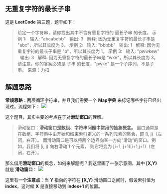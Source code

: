 ## 无重复字符的最长子串
这是 **LeetCode** 第三题，题干如下：
> 给定一个字符串，请你找出其中不含有重复字符的 最长子串 的长度。
示例 1:
&nbsp;&nbsp;输入: "abcabcbb"
&nbsp;&nbsp;输出: 3 
&nbsp;&nbsp;解释: 因为无重复字符的最长子串是 "abc"，所以其长度为 3。
示例 2:
&nbsp;&nbsp;输入: "bbbbb"
&nbsp;&nbsp;输出: 1
&nbsp;&nbsp;解释: 因为无重复字符的最长子串是 "b"，所以其长度为 1。
示例 3:
&nbsp;&nbsp;输入: "pwwkew"
&nbsp;&nbsp;输出: 3
&nbsp;&nbsp;解释: 因为无重复字符的最长子串是 "wke"，所以其长度为 3。请注意，你的答案必须是 子串 的长度，"pwke" 是一个子序列，不是子串。
来源：力扣

## 解题思路
**常规思路**：两层循环字符串，并且我们需要一个 **Map字典** 来标记哪些字符已经出现过，流程如下：
![](https://cdn.learnku.com/uploads/images/202004/10/21280/IOCSRU9j1k.jpg!large)

这个题目，其实主要的考点在于对**滑动窗口**的理解。
> 滑动窗口：**滑动窗口是数组、字符串问题中常用的抽象概念。**
窗口通常是在数组、字符串中由开始和结束索引定义的一系列元素的集合，即 [i, j)（左闭，右开）。
而滑动窗口是可以将两个边界向某一方向“滑动”的窗口。例如，我们将 [i, j) 向右滑动 1 个元素，
则它将变为 [i+1, j+1)[i+1,j+1)（左闭，右开）。

那么借用**滑动窗口**的概念，如何来解题呢？我这里画了一张示意图，其中 **[X,Y)** 就是 **滑动窗口**：
![](https://cdn.learnku.com/uploads/images/202004/10/21280/898heywllh.jpg!large)

这里有**一个注意点**：当 **Y** 指向的字符在 **[X,Y)** 滑动窗口之间时，假设索引值为 **index**，这时候 **X** 是直接移动到 **index+1** 的位置。
